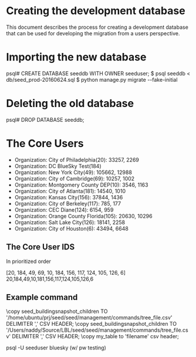 # Creating the development database

This document describes the process for creating a development
database that can be used for developing the migration from a users
perspective.

# Importing the new database

   psql# CREATE DATABASE seeddb WITH OWNER seeduser;
   $ psql seeddb < db/seed_prod-20160624.sql
   $ python manage.py migrate --fake-initial

# Deleting the old database

   psql# DROP DATABASE seeddb;

# The Core Users
   - Organization: City of Philadelphia(20): 33257, 2269
   - Organization: DC BlueSky Test(184)
   - Organization: New York City(49): 105662, 12988
   - Organization: City of Cambridge(69): 10257, 1002
   - Organization: Montgomery County DEP(10): 3546, 1163
   - Organization: City of Atlanta(181): 14540, 1010
   - Organization: Kansas City(156): 37844, 1436
   - Organization: City of Berkeley(117): 785, 177
   - Organization: CEC Diane(124): 6154, 959
   - Organization: Orange County Florida(105): 20630, 10296
   - Organization: Salt Lake City(126): 18141, 2258
   - Organization: City of Houston(6): 43494, 6648

## The Core User IDS

In prioritized order

[20, 184, 49, 69, 10, 184, 156, 117, 124, 105, 126, 6]
20,184,49,10,181,156,117,124,105,126,6


## Example command
\copy seed_buildingsnapshot_children TO '/home/ubuntu/prj/seed/seed/management/commands/tree_file.csv'  DELIMITER ',' CSV HEADER;
\copy seed_buildingsnapshot_children TO '/Users/naddy/Source/LBL/seed/seed/management/commands/tree_file.csv' DELIMITER ',' CSV HEADER;
\copy my_table to 'filename' csv header;



psql -U seeduser bluesky (w/ pw testing)
